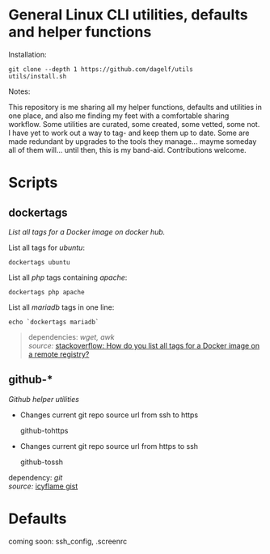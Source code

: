 # General Linux CLI utilities, defaults and helper functions

Installation:

    git clone --depth 1 https://github.com/dagelf/utils
    utils/install.sh

Notes:

This repository is me sharing all my helper functions, defaults and utilities in one place, and also me finding my feet with a comfortable sharing workflow. Some utilities are curated, some created, some vetted, some not. I have yet to work out a way to tag- and keep them up to date. Some are made redundant by upgrades to the tools they manage... mayme someday all of them will... until then, this is my band-aid. Contributions welcome. 

# Scripts

## dockertags  
*List all tags for a Docker image on docker hub.*


List all tags for *ubuntu*:
 
    dockertags ubuntu

List all *php* tags containing *apache*:
 
    dockertags php apache

List all *mariadb* tags in one line:
 
    echo `dockertags mariadb`

>dependencies: *wget, awk*  
*source:* [stackoverflow: How do you list all tags for a Docker image on a remote registry?](https://stackoverflow.com/questions/28320134/how-to-list-all-tags-for-a-docker-image-on-a-remote-registry)

## github-*
*Github helper utilities*

* Changes current git repo source url from ssh to https

    github-tohttps

* Changes current git repo source url from https to ssh

    github-tossh

dependency: *git*  
*source:* [icyflame gist](https://gist.github.com/icyflame/532edee5422baeabac56d111f642bd73)

# Defaults

coming soon: ssh_config, .screenrc
